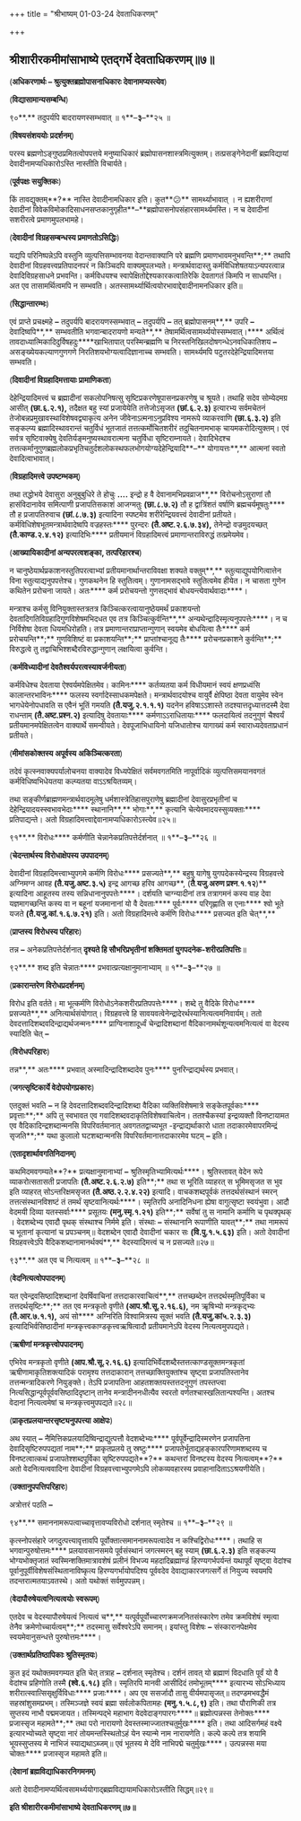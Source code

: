 +++
title = "श्रीभाष्यम् 01-03-24 देवताधिकरणम्"

+++
<div claऽऽ="elementor-widget-container">

## श्रीशारीरकमीमांसाभाष्ये एतद्गर्भे देवताधिकरणम्॥७॥

(**अधिकरणार्थः – श्रुत्युक्तब्रह्मोपासनाधिकारः देवानामप्यस्त्येव**)

(**विद्यासामान्यसम्बन्धि**)

९०**.** तदुपर्यपि बादरायणस्सम्भवात् ॥ १**–**३**–**२५ ॥

(**विषयसंशययोः प्रदर्शनम्**)

परस्य ब्रह्मणोऽङ्गुष्ठप्रमितत्वोपपत्तये मनुष्याधिकारं ब्रह्मोपासनशास्त्रमित्युक्तम्। तत्प्रसङ्गेनेदानीं ब्रह्मविद्यायां देवादीनामप्यधिकारोऽस्ति नास्तीति विचार्यते।

(**पूर्वपक्षः सयुक्तिकः**)

किं तावद्युक्तम्**?** नास्ति देवादीनामधिकार इति। कुत**😕** सामर्थ्याभावात् । न ह्यशरीराणां देवादीनां विवेकविमोकादिसाधनसप्तकानुगृहीत**–**ब्रह्मोपासनोपसंहारसामर्थ्यमस्ति। न च देवादीनां सशरीरत्वे प्रमाणमुपलभामहे।

(**देवादीनां विग्रहसम्बन्धस्य प्रमाणतोऽसिद्धिः**)

यद्यपि परिनिष्पन्नेऽपि वस्तुनि व्युत्पत्तिसम्भावनया वेदान्तवाक्यानि परे ब्रह्मणि प्रमाणभावमनुभवन्ति**;** तथापि देवादीनां विग्रहवत्त्वप्रतिपादनपरं न किञ्चिदपि वाक्यमुपलभ्यते। मन्त्रार्थवादास्तु कर्मविधिशेषतयाऽन्यपरत्वान्न देवादिविग्रहसाधने प्रभवन्ति। कर्मविधयश्च स्वापेक्षितोद्देश्यकारकत्वातिरेकि देवतागतं किमपि न साधयन्ति। अत एव तासामर्थित्वमपि न सम्भवति। अतस्सामर्थ्यार्थित्वयोरभावाद्देवादीनामनधिकार इति॥

(**सिद्धान्तारम्भः**)

एवं प्राप्ते प्रचक्ष्महे **–** तदुपर्यपि बादरायणस्सम्भवात् **–** तदुपर्यपि **–** तत् ब्रह्मोपासनम्**,** उपरि **–** देवादिष्वपि**,** सम्भवतीति भगवान्बादरायणो मन्यते**,** तेषामर्थित्वसामर्थ्ययोस्सम्भवात्।**** अर्थित्वं तावदाध्यात्मिकादिदुर्विषहदुः****खाभितापात् परस्मिन्ब्रह्मणि च निरस्तनिखिलदोषगन्धेऽनवधिकातिशय **–** असङ्ख्येयकल्याणगुणगणे निरतिशयभोग्यत्वादिज्ञानाच्च सम्भवति। सामर्थ्यमपि पटुतरदेहेन्द्रियादिमत्तया सम्भवति।

(**दिवादीनां विग्रहादिमत्तायाः प्रामाणिकता**)

देहेन्द्रियादिमत्त्वं च ब्रह्मादीनां सकलोपनिषत्सु सृष्टिप्रकरणेषूपासनप्रकरणेषु च श्रूयते। तथाहि सदेव सोम्येदमग्र आसीत् **(**छा**.**६**.**२**.**१**),** तदैक्षत बहु स्यां प्रजायेयेति तत्तेजोऽसृजत **(**छां**.**६**.**२**.**३**)** इत्यारभ्य सर्वमचेतनं तेजोबन्नप्रमुखावस्थाविशेषवद्व्याकृत्य अनेन जीवेनाऽत्मनाऽनुप्रविश्य नामरूपे व्याकरवाणि **(**छा**.**६**.**३**.**२**)** इति सङ्कल्प्य ब्रह्मादिस्थावरान्तं चतुर्विधं भूतजातं तत्तत्कर्मोचितशरीरं तदुचितनामभाक् चायमकरोदित्युक्तम्। एवं सर्वत्र सृष्टिवाक्येषु देवतिर्यङ्मनुष्यस्थावरात्मना चतुर्विधा सृष्टिराम्नायते। देवादिभेदश्च तत्तत्कर्मानुगुणब्रह्मलोकप्रभृतिचतुर्दशलोकस्थफलभोगयोग्यदेहेन्द्रियादि**–** योगायत्तः**,** आत्मनां स्वतो देवादित्वाभावात्।

(**विग्रहादिमत्त्वे उपष्टम्भकम्**)

तथा तद्धोभये देवासुरा अनुबुबुधिरे ते होचुः **….** इन्द्रो ह वै देवानामभिप्रवव्राज**,** विरोचनोऽसुराणां तौ हासंविदानावेव समित्पाणी प्रजापतिसकाशं आजग्मतुः **(**छा**.**८**.**७**.**२**)** तौ ह द्वात्रिंशतं वर्षाणि ब्रह्मचर्यमूषतुः**** तौ ह प्रजापतिरुवाच **(**छां**.**८**.**७**.**३**)** इत्यादिना स्पष्टमेव शरीरेन्द्रियवत्त्वं देवादीनां प्रतीयते। कर्मविधिशेषभूतमन्त्रार्थवादेष्वपि वज्रहस्तः**** पुरन्दरः **(**तै**.**अष्ट**.**२**.**६**.**७**.**३४**),** तेनेन्द्रो वज्रमुदयच्छत् **(**तै**.**काण्ड**.**२**.**४**.**१२**)** इत्यादिभिः**** प्रतीयमानं विग्रहादिमत्त्वं प्रमाणान्तराविरुद्धं तत्प्रमेयमेव।

(**आख्यायिकादीनां अन्यपरत्वशङ्का, तत्परिहारश्च**)

न चानुष्ठेयार्थप्रकाशनस्तुतिपरत्वाभ्यां प्रतीयमानार्थान्तराविवक्षा शक्यते वक्तुम्**,** स्तुत्याद्युपयोगित्वात्तेन विना स्तुत्याद्यनुपपत्तेश्च। गुणकथनेन हि स्तुतित्वम्। गुणानामसद्भावे स्तुतित्वमेव हीयेत। न चासता गुणेन कथितेन प्ररोचना जायते। अतः**** कर्म प्ररोचयन्तो गुणसद्भावं बोधयन्त्येवार्थवादाः****।

मन्त्राश्च कर्मसु विनियुक्तास्तत्रतत्र किञ्चित्करत्वायानुष्ठेयमर्थं प्रकाशयन्तो देवतादिगतिविग्रहादिगुणविशेषमभिदधत एव तत्र किञ्चित्कुर्वन्ति**,** अन्यथेन्द्रादिस्मृत्यनुपपत्तेः****। न च निर्विशेषा देवता धियमधिरोहति। तत्र प्रमाणान्तराप्राप्तान्गुणान् स्वयमेव बोधयित्वा तैः**** कर्म प्ररोचयन्ति**;** गुणविशिष्टं वा प्रकाशयन्ति**;** प्राप्तांश्चानूद्य तैः**** प्ररोचनप्रकाशने कुर्वन्ति**;** विरुद्धत्वे तु तद्वाचिभिश्शब्दैरविरुद्धान्गुणान् लक्षयित्वा कुर्वन्ति।

(**कर्मविध्यादीनां देवतैश्वर्यपरत्वस्यावर्जनीयता**)

कर्मविधेश्च देवताया ऐश्वर्यमपेक्षितमेव। कामिनः**** कर्तव्यतया कर्म विधीयमानं स्वयं क्षणप्रध्वंसि कालान्तरभाविनः**** फलस्य स्वर्गादेस्साधकमपेक्षते। मन्त्रार्थवादयोश्च वायुर्वै क्षेपिष्ठा देवता वायुमेव स्वेन भागधेयेनोपधावति स एवैनं भूतिं गमयति **(**तै**.**यजु**.**२**.**१**.**१**.**१**)** यदनेन हविषाऽऽशास्ते तदश्यात्तदृध्यात्तदस्मै देवा राधन्ताम् **(**तै**.**अष्ट**.**प्रश्न**.**२**)** इत्यादिषु देवतायाः**** कर्मणाऽऽराधितायाः**** फलदायित्वं तदनुगुणं चैश्वर्यं प्रतीयमानमपेक्षितत्वेन वाक्यार्थे समन्वीयते। देवपूजाभिधायिनो यजिधातोश्च यागाख्यं कर्म स्वाराध्यदेवताप्रधानं प्रतीयते।

(**मीमांसकोक्तस्य अपूर्वस्य अकिञ्चित्करता**)

तदेवं कृत्स्नवाक्यपर्यालोचनया वाक्यादेव विध्यपेक्षितं सर्वमवगतमिति नापूर्वादिकं व्युत्पत्तिसमयानवगतं कर्मविधिष्वभिधेयतया कल्प्यतया वाऽऽश्रयितव्यम्।

तथा सङ्कीर्णब्राह्मणमन्त्रार्थवादमूलेषु धर्मशास्त्रेतिहासपुराणेषु ब्रह्मादीनां देवासुरप्रभृतीनां च देहेन्द्रियादयस्स्वभावभेदाः**** स्थानानि**,** भोगाः**,** कृत्यानि चेत्येवमादयस्सुव्यक्ताः**** प्रतिपाद्यन्ते। अतो विग्रहादिमत्त्वाद्देवानामप्यधिकारोऽस्त्येव॥२५॥

९१**.** विरोधः**** कर्मणीति चेन्नानेकप्रतिपत्तेर्दर्शनात् ॥ १**–**३**–**२६ ॥

(**चेदन्तार्थस्य विरोधाक्षेपस्य उपपादनम्**)

देवादीनां विग्रहादिमत्त्वाभ्युपगमे कर्मणि विरोधः**** प्रसज्यते**,** बहुषु यागेषु युगपदेकस्येन्द्रस्य विग्रहवत्त्वे अग्निमग्न आवह **(**तै**.**यजु**.**अष्ट**.**३**.**५**)** इन्द्र आगच्छ हरिव आगच्छ**, (**तै**.**यजु**.**अरुण प्रश्न**.**१**.**१२**)** इत्यादिना आहूतस्य तस्य सन्निधानानुपपत्तेः****। दर्शयति चाग्न्यादीनां तत्र तत्रागमनं कस्य वाह देवा यज्ञमागच्छन्ति कस्य वा न बहूनां यजमानानां यो वै देवताः**** पूर्वः**** परिगृह्णाति स एनाः**** श्वो भूते यजते **(**तै**.**यजु**.**कां**.**१**.**६**.**७**.**२१**)** इति। अतो विग्रहादिमत्त्वे कर्मणि विरोधः**** प्रसज्यत इति चेत्**,**

(**प्राप्तस्य विरोधस्य परिहारः**)

तन्न **–** अनेकप्रतिपत्तेर्दर्शनात् ****दृश्यते हि सौभरिप्रभृतीनां शक्तिमतां युगपदनेक-शरीरप्रतिपत्तिः****॥

९२**.** शब्द इति चेन्नातः**** प्रभवात्प्रत्यक्षानुमानाभ्याम् ॥ १**–**३**–**२७ ॥

(**प्रकारान्तरेण विरोधप्रदर्शनम्**)

विरोध इति वर्तते। मा भूत्कर्मणि विरोधोऽनेकशरीरप्रतिपपत्तेः****। शब्दे तु वैदिके विरोधः**** प्रसज्यते**,** अनित्यार्थसंयोगात्। विग्रहवत्त्वे हि सावयवत्वेनेन्द्रादेरर्थस्यानित्यत्वमनिवार्यम्। ततो देवदत्तादिशब्दवदिन्द्राद्यर्थजन्मनः**** प्राग्विनाशादूर्ध्वं चेन्द्रादिशब्दानां वैदिकानामर्थशून्यत्वमनित्यत्वं वा वेदस्य स्यादिति चेत् **–**

(**विरोधपरिहारः**)

तन्न**,** अतः**** प्रभवात् अस्मादिन्द्रादिशब्दादेव पुनः**** पुनरिन्द्राद्यर्थस्य प्रभवात्।

(**जगत्सृष्टिकार्ये वेदोपयोगप्रकारः**)

एतदुक्तं भवति **–** न हि देवदत्तादिशब्दवदिन्द्रादिशब्दा वैदिका व्यक्तिविशेषमात्रे सङ्केतपूर्वकाः**** प्रवृत्ताः**;** अपि तु स्वभावत एव गवादिशब्दवदाकृतिविशेषवाचित्वेन। ततश्चैकस्यां इन्द्रव्यक्तौ विनष्टायामत एव वैदिकादिन्द्रशब्दान्मनसि विपरिवर्तमानात् अवगततद्वाच्यभूत -इन्द्राद्यर्थाकारो धाता तदाकारमेवापरमिन्द्रं सृजति**;** यथा कुलालो घटशब्दान्मनसि विपरिवर्तमानात्तदाकारमेव घटम् **–** इति।

(**एतादृशार्थावगतिनिदानम्**)

कथमिदमवगम्यते**?** प्रत्यक्षानुमानाभ्यां **–** श्रुतिस्मृतिभ्यामित्यर्थः****। श्रुतिस्तावत् वेदेन रूपे व्याकरोत्सतासती प्रजापतिः **(**तै**.**अष्ट**.**२**.**६**.**२**.**७**)** इति**;** तथा स भूरिति व्याहरत् स भूमिमसृजत स भुव इति व्याहरत् सोऽन्तरिक्षमसृजत **(**तै**.**अष्ठ**.**२**.**२**.**४**.**२२**)** इत्यादि। वाचकशब्दपूर्वकं तत्तदर्थसंस्थानं स्मरन् तत्तत्संस्थानविशष्टं तं तमर्थं सृष्टवानित्यर्थः****। स्मृतिरपि अनादिनिधना ह्येषा वागुत्सृष्टा स्वयंभुवा। आदौ वेदमयी दिव्या यतस्सर्वाः**** प्रसूतयः **(**मनु**.**स्मृ**.**१**.**२१**)** इति**;** सर्वेषां तु स नामानि कर्माणि च पृथक्पृथक् । वेदशब्देभ्य एवादौ पृथक् संस्थाश्च निर्ममे इति। संस्थाः **–** संस्थानानि रूपाणीति यावत्**;** तथा नामरूपं च भूतानां कृत्यानां च प्रपञ्चनम्॥ वेदशब्देन एवादौ देवादीनां चकार सः **(**वि**.**पु**.**१**.**५**.**६३**)** इति। अतो देवादीनां विग्रहवत्त्वेऽपि वैदिकशब्दानामानर्थक्यं**,** वेदस्यादिमत्त्वं च न प्रसज्यते॥२७॥

९३**.** अत एव च नित्यत्वम् ॥ १**–**३**–**२८ ॥

(**वेदनित्यत्वोपपादनम्**)

यत एवेन्द्रवसिष्ठादिशब्दानां देवर्षिवाचिनां तत्तदाकारवाचित्वं**,** तत्तच्छब्देन तत्तदर्थस्मृतिपूर्विका च तत्तदर्थसृष्टिः**;** तत एव मन्त्रकृतो वृणीते **(**आप**.**श्रौ**.**सू**.**२**.**१६**.**६**),** नम ऋृषिभ्यो मन्त्रकृद्भ्यः **(**तै**.**आर**.**७**.**१**.**१**),** अयं सो**** अग्निरिति विश्वामित्रस्य सूक्तं भवति **(**तै**.**यजु**.**कां५**.**२**.**३**.**३**)** इत्यादिभिर्वसिष्ठादीनां मन्त्रकृत्त्वकाण्डकृत्त्वऋषित्वादौ प्रतीयमानेऽपि वेदस्य नित्यत्वमुपपद्यते।

(**ऋषीणां मन्त्रकृत्त्वोपपादनम्**)

एभिरेव मन्त्रकृतो वृणीते **(**आप**.**श्रौ**.**सू**.**२**.**१६**.**६**)** इत्यादिभिर्वेदशब्दैस्तत्तत्काण्डसूक्तमन्त्रकृतां ऋषीणामाकृतिशक्त्यादिकं परामृश्य तत्तदाकारान् तत्तच्छाक्तियुक्तांश्च सृष्ट्वा प्रजापतिस्तानेव तत्तन्मन्त्रादिकरणे नियुङ्क्ते। तेऽपि प्रजापतिना आहतशक्तयस्तत्तदनुगुणं तपस्तप्त्वा नित्यसिद्धान्पूर्वपूर्ववसिष्ठादिदृष्टान् तानेव मन्त्रादीननधीत्यैव स्वरतो वर्णतश्चास्खलितान्पश्यन्ति। अतश्च वेदानां नित्यत्वमेषां च मन्त्रकृत्त्वमुपपद्यते॥२८॥

(**प्राकृतप्रलयान्तरसृष्ट्यनुपपत्त्या आक्षेपः**)

अथ स्यात् **–** नैमित्तिकप्रलयादिष्विन्द्राद्युत्पत्तौ वेदशब्देभ्यः**** पूर्वपूर्वेन्द्रादिस्मरणेन प्रजापतिना देवादिसृष्टिरुपपद्यतां नाम**;** प्राकृतप्रलये तु स्रष्टुः**** प्रजापतेर्भूताद्यहङ्कारपरिणामशब्दस्य च विनष्टत्वात्कथं प्रजापतेश्शब्दपूर्विका सृष्टिरुपपद्यते**?** कथन्तरां विनष्टस्य वेदस्य नित्यत्वम्**?** अतो वेदनित्यत्ववादिना देवादीनां विग्रहवत्त्वाभ्युपगमेऽपि लोकव्यवहारस्य प्रवाहानादिताऽऽश्रयणीयेति।

(**उक्तानुपपत्तिपरिहारः**)

अत्रोत्तरं पठति **–**

९४**.** समाननामरूपत्वाच्चावृत्तावप्यविरोधो दर्शनात् स्मृतेश्च ॥ १**–**३**–**२९ ॥

कृत्स्नोपसंहारे जगदुत्पत्त्यावृत्तावपि पूर्वोक्तात्समाननामरूपत्वादेव न कश्चिद्विरोधः****। तथाहि स भगवान्पुरुषोत्तमः**** प्रलयावसानसमये पूर्वसंस्थानं जगत्स्मरन् बहु स्याम् **(**छा**.**६**.**२**.**३**)** इति सङ्कल्प्य भोग्यभोक्तृजातं स्वस्मिन्शक्तिमात्रावशेषं प्रलीनं विभज्य महदादिब्रह्माण्डं हिरण्यगर्भपर्यन्तं यथापूर्वं सृष्ट्वा वेदांश्च पूर्वानुपूर्वीविशेषसंस्थितानाविष्कृत्य हिरण्यगर्भायोपदिश्य पूर्ववदेव देवाद्याकारजगत्सर्गे तं नियुज्य स्वयमपि तदन्तरात्मतयाऽवतस्थे। अतो यथोक्तं सर्वमुपपन्नम्।

(**वेदापौरुषेयत्वनित्यत्वयोः स्वरूपम्**)

एतदेव च वेदस्यापौरुषेयत्वं नित्यत्वं च**,** यत्पूर्वपूर्वोच्चारणक्रमजनितसंस्कारेण तमेव क्रमविशेषं स्मृत्वा तेनैव क्रमेणोच्चार्यत्वम्**;** तदस्मासु सर्वेश्वरेऽपि समानम्। इयांस्तु विशेषः **–** संस्कारानपेक्षमेव स्वयमेवानुसन्धत्ते पुरुषोत्तमः****।

(**उक्तार्थप्रतिष्ठापिकाः श्रुतिस्मृतयः**)

कुत इदं यथोक्तमवगम्यत इति चेत् तत्राह **–** दर्शनात् स्मृतेश्च। दर्शनं तावत् यो ब्रह्माणं विदधाति पूर्वं यो वै वेदांश्च प्रहिणोति तस्मै **(**श्वे**.**६**.**१८**)** इति। स्मृतिरपि मानवी आसीदिदं तमोभूतम्**** इत्यारभ्य सोऽभिध्याय शरीरात्स्वात्सिसृक्षुर्विविधाः**** प्रजाः****। अप एव ससर्जादौ तासु वीर्यमपासृजत्॥ तदण्डमभवद्धैमं सहस्रांशुसमप्रभम्। तस्मिञ्जज्ञे स्वयं ब्रह्मा सर्वलोकपितामहः **(**मनु**.**१**.**५**.**८**,**९**)** इति। तथा पौराणिकी तत्र सुप्तस्य नाभौ पद्ममजायत। तस्मिन्पद्भे महाभाग वेदवेदाङ्गपारगः****॥ ब्रह्मोत्पन्नस्स तेनोक्तः**** प्रजास्सृज महामते**;** तथा परो नारायणो देवस्तस्माज्जातश्चतुर्मुखः**** इति। तथा आदिसर्गमहं वक्ष्ये इत्यारभ्योच्यते सृष्ट्वा नारं तोयमन्तस्स्थितोऽहं येन स्यान्मे नाम नारायणेति। कल्पे कल्पे तत्र शयामि भूयस्सुप्तस्य मे नाभिजं स्याद्यथाऽब्जम्॥ एवं भूतस्य मे देवि नाभिपद्मे चतुर्मुखः****। उत्पन्नस्स मया चोक्तः**** प्रजास्सृज महामते इति॥

(**देवानां ब्रह्मविद्याधिकारनिगमनम्**)

अतो देवादीनामप्यर्थित्वसामर्थ्ययोगाद्ब्रह्मविद्यायामधिकारोऽस्तीति सिद्धम्॥२९॥

**इति श्रीशारीरकमीमांसाभाष्ये देवताधिकरणम्॥७॥**



</div>
